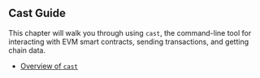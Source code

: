 ## Cast Guide

This chapter will walk you through using `cast`, the command-line tool for interacting with EVM smart contracts, sending transactions, and getting chain data.

- [Overview of `cast`](./cast-overview.md)